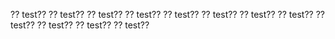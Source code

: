 ?? test??
?? test??
?? test??
?? test??
?? test??
?? test??
?? test??
?? test??
?? test??
?? test??
?? test??
?? test??
